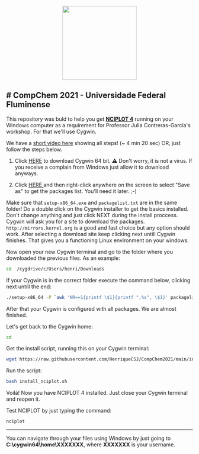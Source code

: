 <p align="center">
  <img width="200" src="http://compchem.uff.br/assets/images/logo.jpg">
</p>

# CompChem 2021 - Universidade Federal Fluminense
---
This repository was buld to help you get **[NCIPLOT 4](https://github.com/juliacontrerasgarcia/nciplot)** running on your Windows computer as a requirement for Professor Julia Contreras-García's workshop. For that we'll use Cygwin.

We have a [short video here](https://vimeo.com/607073971) showing all steps! (~ 4 min 20 sec) OR, just follow the steps below.

1. Click [HERE](https://cygwin.com/setup-x86_64.exe) to download Cygwin 64 bit. ⚠️ Don't worry, it is not a virus. If you receive a complain from Windows just allow it to download anyways.
  
2. Click [HERE ](https://raw.githubusercontent.com/HenriqueCSJ/CompChem2021/main/packagelist.txt) and then right-click anywhere on the screen to select "Save as" to get the packages list. You'll need it later. ;-)
  

Make sure that `setup-x86_64.exe` and `packagelist.txt` are in the same folder! Do a double click on the Cygwin installer to get the basics installed. Don't change anything and just click NEXT during the install proccess. Cygwin will ask you for a site to download the packages. `http://mirrors.kernel.org` is a good and fast choice but any option should work. After selecting a download site keep clicking next untill Cygwin finishes. That gives you a functioning Linux environment on your windows.

Now open your new Cygwin terminal and go to the folder where you downloaded the previous files. As an example:

```bash
cd  /cygdrive/c/Users/henri/Downloads 
```

If your Cygwin is in the correct folder execute the command below, clicking next untill the end:

```bash
./setup-x86_64 -P `awk 'NR==1{printf \$1}{printf ",%s", \$1}' packagelist.txt`
```

After that your Cygwin is configured with all packages. We are almost finished.

Let's get back to the Cygwin home:

```bash
cd
```

Get the install script, running this on your Cygwin terminal:

```bash
wget https://raw.githubusercontent.com/HenriqueCSJ/CompChem2021/main/install_nciplot.sh
```

Run the script:

```bash
bash install_nciplot.sh
```

Voilà! Now you have NCIPLOT 4 installed. Just close your Cygwin terminal and reopen it.

Test NCIPLOT by just typing the command:

```bash
nciplot
```

---
You can navigate through your files using Windows by just going to **C:\cygwin64\home\XXXXXXX**, where **XXXXXXX** is your username.
